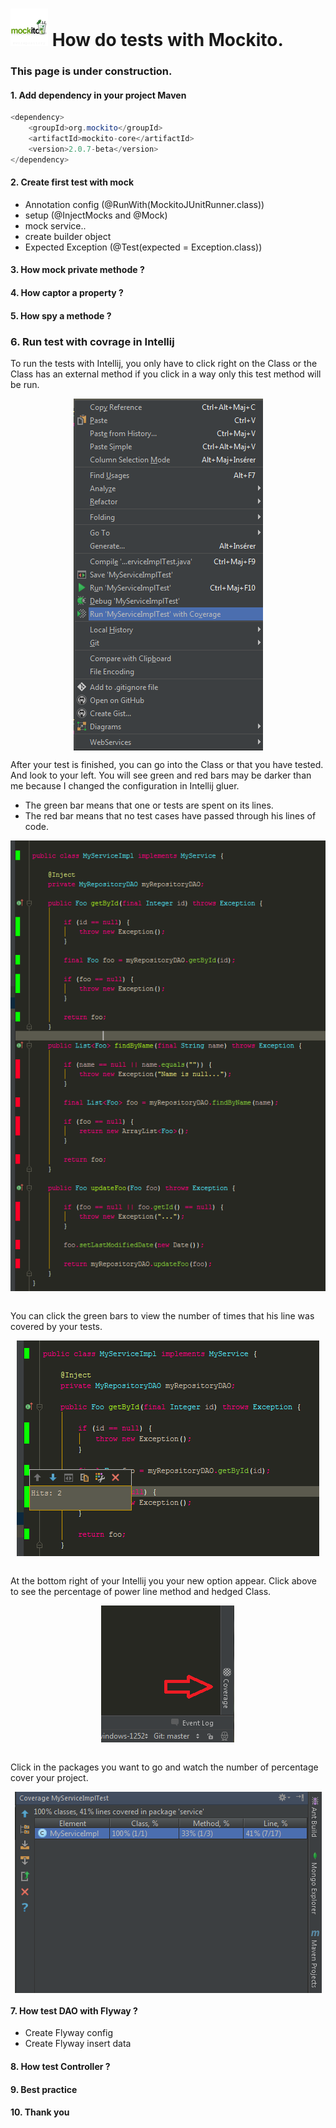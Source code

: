 # ![Mockito logo](https://raw.githubusercontent.com/MaximeFrancoeur/How-do-tests/master/img/mockito_logo.png)  How do tests with Mockito.
### This page is under construction.

#### 1. Add dependency in your project Maven 
```java
<dependency>
	<groupId>org.mockito</groupId>
	<artifactId>mockito-core</artifactId>
	<version>2.0.7-beta</version>
</dependency>
```

#### 2. Create first test with mock
  - Annotation config (@RunWith(MockitoJUnitRunner.class))
  - setup (@InjectMocks and @Mock)
  - mock service..
  - create builder object
  -  Expected Exception (@Test(expected = Exception.class))

#### 3. How mock private methode ?

#### 4. How captor a property ?

#### 5. How spy a methode ?

### 6. Run test with covrage in Intellij

To run the tests with Intellij, you only have to click right on the Class or the Class has an external method if you click in a way only this test method will be run.

<p align="center">
<img align="center" src="https://raw.githubusercontent.com/MaximeFrancoeur/How-do-tests/master/img/right_click.png" alt="Run test with coverage">
<p>

<p>
After your test is finished, you can go into the Class or that you have tested. And look to your left. You will see green and red bars may be darker than me because I changed the configuration in Intellij gluer.
</p>

- The green bar means that one or tests are spent on its lines.
- The red bar means that no test cases have passed through his lines of code.

<p align="center">
<img align="center" src="https://raw.githubusercontent.com/MaximeFrancoeur/How-do-tests/master/img/covrage.png" alt="coverage">
</p>

<br/>
You can click the green bars to view the number of times that his line was covered by your tests.

<p align="center">
<img align="center" src="https://raw.githubusercontent.com/MaximeFrancoeur/How-do-tests/master/img/left_click_covrage.png" alt="Number hits">
</p>

<br/>
At the bottom right of your Intellij you your new option appear.
Click above to see the percentage of power line method and hedged Class.

<p align="center">
<img align="center" src="https://raw.githubusercontent.com/MaximeFrancoeur/How-do-tests/master/img/icon_covrage_right.png" alt="New icon coverage">
</p>

<br/>
Click in the packages you want to go and watch the number of percentage cover your project.

<p align="center">
<img align="center" src="https://raw.githubusercontent.com/MaximeFrancoeur/How-do-tests/master/img/covrage_detail.png" alt="All coverage">
</p>


#### 7. How test DAO with Flyway ?
  - Create Flyway config
  - Create Flyway insert data

#### 8. How test Controller ?

#### 9. Best practice

#### 10. Thank you
